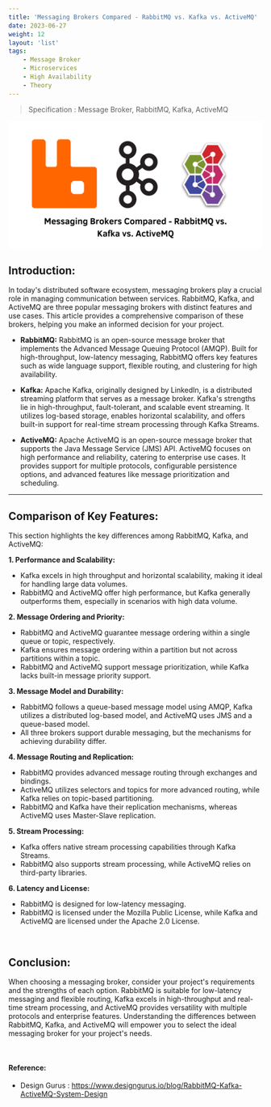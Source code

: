 ```yaml
---
title: 'Messaging Brokers Compared - RabbitMQ vs. Kafka vs. ActiveMQ'
date: 2023-06-27
weight: 12
layout: 'list'
tags:
    - Message Broker
    - Microservices
    - High Availability
    - Theory
---
```

> Specification : Message Broker, RabbitMQ, Kafka, ActiveMQ

![mb-theory](./images/mb.png)

## Introduction:
In today's distributed software ecosystem, messaging brokers play a crucial role in managing communication between services. RabbitMQ, Kafka, and ActiveMQ are three popular messaging brokers with distinct features and use cases. This article provides a comprehensive comparison of these brokers, helping you make an informed decision for your project.

- **RabbitMQ:**
RabbitMQ is an open-source message broker that implements the Advanced Message Queuing Protocol (AMQP). Built for high-throughput, low-latency messaging, RabbitMQ offers key features such as wide language support, flexible routing, and clustering for high availability.

- **Kafka:**
Apache Kafka, originally designed by LinkedIn, is a distributed streaming platform that serves as a message broker. Kafka's strengths lie in high-throughput, fault-tolerant, and scalable event streaming. It utilizes log-based storage, enables horizontal scalability, and offers built-in support for real-time stream processing through Kafka Streams.

- **ActiveMQ:**
Apache ActiveMQ is an open-source message broker that supports the Java Message Service (JMS) API. ActiveMQ focuses on high performance and reliability, catering to enterprise use cases. It provides support for multiple protocols, configurable persistence options, and advanced features like message prioritization and scheduling.

---

## Comparison of Key Features:
This section highlights the key differences among RabbitMQ, Kafka, and ActiveMQ:

**1. Performance and Scalability:**
   - Kafka excels in high throughput and horizontal scalability, making it ideal for handling large data volumes.
   - RabbitMQ and ActiveMQ offer high performance, but Kafka generally outperforms them, especially in scenarios with high data volume.

**2. Message Ordering and Priority:**
   - RabbitMQ and ActiveMQ guarantee message ordering within a single queue or topic, respectively.
   - Kafka ensures message ordering within a partition but not across partitions within a topic.
   - RabbitMQ and ActiveMQ support message prioritization, while Kafka lacks built-in message priority support.

**3. Message Model and Durability:**
   - RabbitMQ follows a queue-based message model using AMQP, Kafka utilizes a distributed log-based model, and ActiveMQ uses JMS and a queue-based model.
   - All three brokers support durable messaging, but the mechanisms for achieving durability differ.

**4. Message Routing and Replication:**
   - RabbitMQ provides advanced message routing through exchanges and bindings.
   - ActiveMQ utilizes selectors and topics for more advanced routing, while Kafka relies on topic-based partitioning.
   - RabbitMQ and Kafka have their replication mechanisms, whereas ActiveMQ uses Master-Slave replication.

**5. Stream Processing:**
   - Kafka offers native stream processing capabilities through Kafka Streams.
   - RabbitMQ also supports stream processing, while ActiveMQ relies on third-party libraries.

**6. Latency and License:**
   - RabbitMQ is designed for low-latency messaging.
   - RabbitMQ is licensed under the Mozilla Public License, while Kafka and ActiveMQ are licensed under the Apache 2.0 License.

&nbsp;

## Conclusion:
When choosing a messaging broker, consider your project's requirements and the strengths of each option. RabbitMQ is suitable for low-latency messaging and flexible routing, Kafka excels in high-throughput and real-time stream processing, and ActiveMQ provides versatility with multiple protocols and enterprise features. Understanding the differences between RabbitMQ, Kafka, and ActiveMQ will empower you to select the ideal messaging broker for your project's needs.

&nbsp;
#### Reference:
- Design Gurus : https://www.designgurus.io/blog/RabbitMQ-Kafka-ActiveMQ-System-Design
